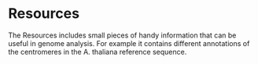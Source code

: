 # Resources

The Resources includes small pieces of handy information that can be useful in genome analysis. For example it contains different annotations of the centromeres in the A. thaliana reference sequence.
